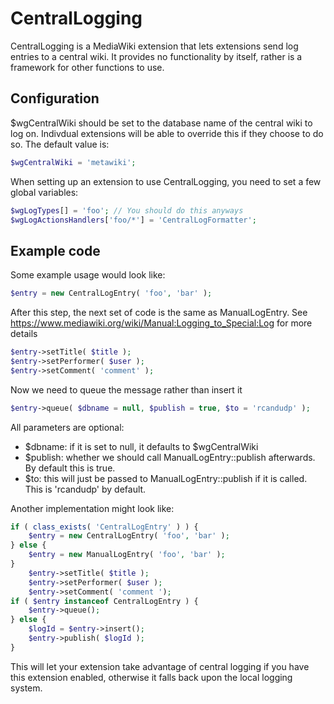 # CentralLogging

CentralLogging is a MediaWiki extension that lets extensions send log entries to a central wiki.
It provides no functionality by itself, rather is a framework for other functions to use.

## Configuration

$wgCentralWiki should be set to the database name of the central wiki to log on.
Indivdual extensions will be able to override this if they choose to do so.
The default value is:

```php
$wgCentralWiki = 'metawiki';
```

When setting up an extension to use CentralLogging, you need to set a few global variables:

```php
$wgLogTypes[] = 'foo'; // You should do this anyways
$wgLogActionsHandlers['foo/*'] = 'CentralLogFormatter';
```

## Example code

Some example usage would look like:

```php
$entry = new CentralLogEntry( 'foo', 'bar' );
```

After this step, the next set of code is the same as ManualLogEntry.
See https://www.mediawiki.org/wiki/Manual:Logging_to_Special:Log for more details

```php
$entry->setTitle( $title );
$entry->setPerformer( $user );
$entry->setComment( 'comment' );
```

Now we need to queue the message rather than insert it

```php
$entry->queue( $dbname = null, $publish = true, $to = 'rcandudp' );
```

All parameters are optional:
* $dbname: if it is set to null, it defaults to $wgCentralWiki
* $publish: whether we should call ManualLogEntry::publish afterwards. By default this is true.
* $to: this will just be passed to ManualLogEntry::publish if it is called. This is 'rcandudp' by default.

Another implementation might look like:

```php
if ( class_exists( 'CentralLogEntry' ) ) {
	$entry = new CentralLogEntry( 'foo', 'bar' );
} else {
	$entry = new ManualLogEntry( 'foo', 'bar' );
}
	$entry->setTitle( $title );
	$entry->setPerformer( $user );
	$entry->setComment( 'comment ');
if ( $entry instanceof CentralLogEntry ) {
	$entry->queue();
} else {
	$logId = $entry->insert();
	$entry->publish( $logId );
}
```

This will let your extension take advantage of central logging if you have this extension enabled,
otherwise it falls back upon the local logging system.